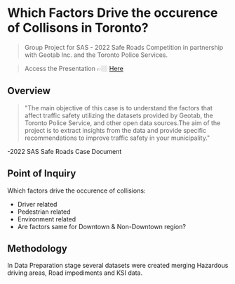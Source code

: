 # Which Factors Drive the occurence of Collisons in Toronto?
 > Group Project for SAS - 2022 Safe Roads Competition in partnership with Geotab Inc. and the Toronto Police Services.
 
 > Access the Presentation 👉🏼 [Here](https://github.com/AlkaBhambhu/Safe-Roads-Competition/blob/124b69d75fc6c9ed745e8f22cde23cef08724a5f/2022%20Safe%20Roads%20Competition%20Final%20Version.pdf)

## Overview 
> "The main objective of this case is to understand the factors that affect traffic safety utilizing the datasets provided by Geotab, the Toronto Police Service, and other open data sources.The aim of the project is to extract insights from the data and provide specific recommendations to improve traffic safety in your municipality."

-2022 SAS Safe Roads Case Document

## Point of Inquiry
Which factors drive the occurence of collisions:
- Driver related
- Pedestrian related
- Environment related
- Are factors same for Downtown & Non-Downtown region?

## Methodology
In Data Preparation stage several datasets were created merging Hazardous driving areas, Road impediments and KSI data.



